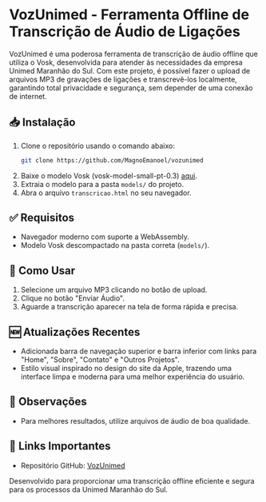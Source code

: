 # VozUnimed - Ferramenta Offline de Transcrição de Áudio de Ligações

VozUnimed é uma poderosa ferramenta de transcrição de áudio offline que utiliza o Vosk, desenvolvida para atender às necessidades da empresa Unimed Maranhão do Sul. Com este projeto, é possível fazer o upload de arquivos MP3 de gravações de ligações e transcrevê-los localmente, garantindo total privacidade e segurança, sem depender de uma conexão de internet.

## 📥 Instalação

1. Clone o repositório usando o comando abaixo:
   ```bash
   git clone https://github.com/MagnoEmanoel/vozunimed
   ```
2. Baixe o modelo Vosk (vosk-model-small-pt-0.3) [aqui](https://alphacephei.com/vosk/models).
3. Extraia o modelo para a pasta `models/` do projeto.
4. Abra o arquivo `transcricao.html` no seu navegador.

## ✅ Requisitos

- Navegador moderno com suporte a WebAssembly.
- Modelo Vosk descompactado na pasta correta (`models/`).

## 🚀 Como Usar

1. Selecione um arquivo MP3 clicando no botão de upload.
2. Clique no botão "Enviar Áudio".
3. Aguarde a transcrição aparecer na tela de forma rápida e precisa.

## 🆕 Atualizações Recentes

- Adicionada barra de navegação superior e barra inferior com links para "Home", "Sobre", "Contato" e "Outros Projetos".
- Estilo visual inspirado no design do site da Apple, trazendo uma interface limpa e moderna para uma melhor experiência do usuário.

## 📌 Observações

- Para melhores resultados, utilize arquivos de áudio de boa qualidade.

## 🔗 Links Importantes

- Repositório GitHub: [VozUnimed](https://github.com/MagnoEmanoel/vozunimed)

Desenvolvido para proporcionar uma transcrição offline eficiente e segura para os processos da Unimed Maranhão do Sul.
